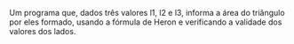 Um programa que, dados três valores l1, l2 e l3, informa a área do triângulo por eles formado, usando a fórmula de Heron e verificando a validade dos valores dos lados.